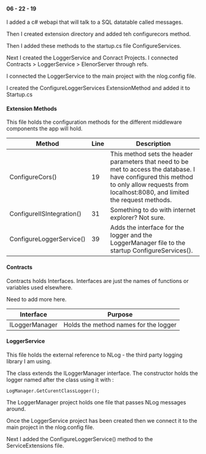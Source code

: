 #### 06 - 22 - 19

I added a c# webapi that will talk to a SQL datatable called messages. 

Then I created extension directory and added teh configurecors method.

Then I added these methods to the startup.cs file ConfigureServices.

Next I created the LoggerService and Conract Projects. I connected Contracts > LoggerService > ElenorServer through refs.

I connected the LoggerService to the main project with the nlog.config file.

I created the ConfigureLoggerServices ExtensionMethod and added it to Startup.cs


#### Extension Methods

This file holds the configuration methods for the different middleware components the app will hold. 

| Method | Line | Description |
| -| -| - |
| ConfigureCors() | 19 | This method sets the header parameters that need to be met to access the database. I have configured this method to only allow requests from localhost:8080, and limited the request methods. |
| ConfigureIISIntegration() | 31 | Something to do with internet explorer? Not sure. |
| ConfigureLoggerService() | 39 | Adds the interface for the logger and the LoggerManager file to the startup ConfigureServices(). |

#### Contracts
Contracts holds Interfaces.
Interfaces are just the names of functions or variables used elsewhere.

Need to add more here.

| Interface | Purpose |
| - | - |
| ILoggerManager | Holds the method names for the logger |

#### LoggerService

This file holds the external reference to NLog - the third party logging library I am using.

The class extends the ILoggerManager interface. The constructor holds the logger named after the class using it with :

```LogManager.GetCurentClassLogger();```

The LoggerManager project holds one file that passes NLog messages around.

Once the LoggerService project has been created then we connect it to the main project in the nlog.config file.

Next I added the ConfigureLoggerService() method to the ServiceExtensions file.